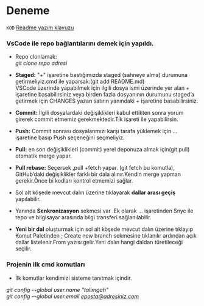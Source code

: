 # Deneme
 `KOD`
[Readme yazım klavuzu](https://help.github.com/en/articles/basic-writing-and-formatting-syntax)

### VsCode ile repo bağlantılarını demek için yapıldı.

- Repo clonlamak: <br/>
 *git clone repo adresi*

- **Staged:** "+" işaretine bastığımızda staged (sahneye alma) durumuna getirmeliyiz.cmd ile yaparsak:(git add README.md)<br/>
VSCode üzerinde yapabilmek için ilgili dosya ismi üzerinde yer alan + işaretine basabilirsiniz veya birden fazla dosyanının durumunu staged’a getirmek için CHANGES yazan satırın yanındaki + işaretine basabilirsiniz.

- **Commit:** İlgili dosyalardaki değişiklikleri kabul ettikten sonra yorum girerek commit etmemiz gerekmektedir.Tik işareti ile yapabilirsin.

- **Push:** Commit sonrası dosyalarımızı karşı tarafa yüklemek için ... işaretine basıp Push seçeneğini seçmeliyiz.
- **Pull:** en son değişiklikleri (commit) yerel deponuza almak için(git pull) otomatik merge yapar.
- **Pull rebase:** Seçersek ,pull +fetch yapar. (git fetch bu komutla), GitHub’daki değişiklikler farklı bir dala alınır.Kendin merge yapman gerekir.Önce bi kodları kontrol etmemizi sağlar.

- Sol alt köşede mevcut dalın üzerine tıklayarak **dallar arası geçiş** yapılabilir.
- Yanında **Senkronizasyon** sekmesi var .Ek olarak ... işaretinden Snyc ile repo ve bilgisayar arasında bilgi transferi sağlanılabilir.

- **Yeni bir dal** oluşturmak için sol alt köşede mevcut dalın üzerine tıklayıp Komut Paletinden ; Create new branch  sekmesine tıklanılır ardından açık dallar listelenir.From yazısı gelir.Yeni dalın hangi daldan türetileceği seçilir.


### Projenin ilk cmd komutları
- İlk komutlar kendimizi sisteme tanıtmak içindir.<br/>

*git config --global user.name "talimgah" <br/>*
*git config --global user.email eposta@adresiniz.com*
  

 

  
  
